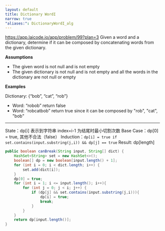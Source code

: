 ```yaml
---
layout: default
title: Dictionary WordI
narrow: true
"aliases:": DictionaryWordI_alg
---
```


https://app.laicode.io/app/problem/99?plan=3
Given a word and a dictionary, determine if it can be composed by concatenating words from the given dictionary.

**Assumptions**

- The given word is not null and is not empty
- The given dictionary is not null and is not empty and all the words in the dictionary are not null or empty

**Examples**

Dictionary: {“bob”, “cat”, “rob”}

- Word: “robob” return false
- Word: “robcatbob” return true since it can be composed by "rob", "cat", "bob"

---

State：dp[i] 表示到字符串 index=i-1 为结尾时最小切割次数
Base Case：dp[0] = true, 其他不合法（false）
Induction：`dp[i] = true if set.contains(input.substring(j,i)) && dp[j] == true`
Result: dp[length]

```java
public boolean canBreak(String input, String[] dict) {
    HashSet<String> set = new HashSet<>();
    boolean[] dp = new boolean[input.length() + 1];
    for (int i = 0; i < dict.length; i++) {
        set.add(dict[i]);
    }
    dp[0] = true;
    for (int i = 1; i <= input.length(); i++){
        for (int j = 0; j < i; j++) {
            if (dp[j] && set.contains(input.substring(j,i))){
                dp[i] = true;
                break;
            }
        }
    }
    return dp[input.length()];
}
```
